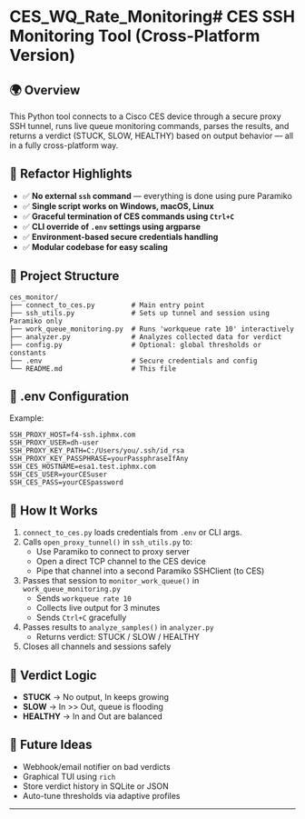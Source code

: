 # CES_WQ_Rate_Monitoring# CES SSH Monitoring Tool (Cross-Platform Version)

## 🌍 Overview

This Python tool connects to a Cisco CES device through a secure proxy SSH tunnel, runs live queue monitoring commands,
parses the results, and returns a verdict (STUCK, SLOW, HEALTHY) based on output behavior — all in a fully cross-platform way.

## 🔄 Refactor Highlights

- ✅ **No external `ssh` command** — everything is done using pure Paramiko
- ✅ **Single script works on Windows, macOS, Linux**
- ✅ **Graceful termination of CES commands using `Ctrl+C`**
- ✅ **CLI override of `.env` settings using argparse**
- ✅ **Environment-based secure credentials handling**
- ✅ **Modular codebase for easy scaling**

## 📁 Project Structure

```
ces_monitor/
├── connect_to_ces.py         # Main entry point
├── ssh_utils.py              # Sets up tunnel and session using Paramiko only
├── work_queue_monitoring.py  # Runs 'workqueue rate 10' interactively
├── analyzer.py               # Analyzes collected data for verdict
├── config.py                 # Optional: global thresholds or constants
├── .env                      # Secure credentials and config
└── README.md                 # This file
```

## 🔐 .env Configuration

Example:

```
SSH_PROXY_HOST=f4-ssh.iphmx.com
SSH_PROXY_USER=dh-user
SSH_PROXY_KEY_PATH=C:/Users/you/.ssh/id_rsa
SSH_PROXY_KEY_PASSPHRASE=yourPassphraseIfAny
SSH_CES_HOSTNAME=esa1.test.iphmx.com
SSH_CES_USER=yourCESuser
SSH_CES_PASS=yourCESpassword
```

## 🧠 How It Works

1. `connect_to_ces.py` loads credentials from `.env` or CLI args.
2. Calls `open_proxy_tunnel()` in `ssh_utils.py` to:
   - Use Paramiko to connect to proxy server
   - Open a direct TCP channel to the CES device
   - Pipe that channel into a second Paramiko SSHClient (to CES)
3. Passes that session to `monitor_work_queue()` in `work_queue_monitoring.py`
   - Sends `workqueue rate 10`
   - Collects live output for 3 minutes
   - Sends `Ctrl+C` gracefully
4. Passes results to `analyze_samples()` in `analyzer.py`
   - Returns verdict: STUCK / SLOW / HEALTHY
5. Closes all channels and sessions safely

## 🚦 Verdict Logic

- **STUCK** → No output, In keeps growing
- **SLOW** → In >> Out, queue is flooding
- **HEALTHY** → In and Out are balanced

## 🚀 Future Ideas

- Webhook/email notifier on bad verdicts
- Graphical TUI using `rich`
- Store verdict history in SQLite or JSON
- Auto-tune thresholds via adaptive profiles

---
